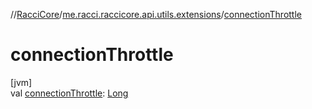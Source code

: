 //[RacciCore](../../index.md)/[me.racci.raccicore.api.utils.extensions](index.md)/[connectionThrottle](connection-throttle.md)

# connectionThrottle

[jvm]\
val [connectionThrottle](connection-throttle.md): [Long](https://kotlinlang.org/api/latest/jvm/stdlib/kotlin/-long/index.html)
